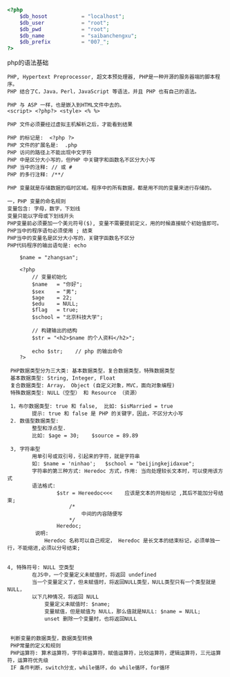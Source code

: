 ```php
<?php
    $db_hosot           = "localhost";
    $db_user            = "root";
    $db_pwd             = "root";
    $db_name            = "saibanchengxu";
    $db_prefix          = "007_";
?>
```

php的语法基础
    
    PHP, Hypertext Preprocessor, 超文本预处理器, PHP是一种开源的服务器端的脚本程序。
    PHP 结合了C，Java，Perl，JavaScript 等语法，并且 PHP 也有自己的语法。
    
    PHP 与 ASP 一样，也是嵌入到HTML文件中去的。
    <script> <?php?> <style> <% %>  
    
    PHP 文件必须要经过虚拟主机解析之后，才能看到结果
    
    PHP 的标记是:  <?php ?>
    PHP 文件的扩展名是:  .php
    PHP 访问的路径上不能出现中文字符
    PHP 中是区分大小写的，但PHP 中关键字和函数名不区分大小写
    PHP 当中的注释: // 或 #
    PHP 的多行注释: /**/
    
    PHP 变量就是存储数据的临时区域。程序中的所有数据，都是用不同的变量来进行存储的。
    
    一，PHP 变量的命名规则
    变量包含: 字母，数字，下划线
    变量只能以字母或下划线开头
    PHP变量前必须要加一个美元符号($), 变量不需要提前定义，用的时候直接赋个初始值即可。
    PHP当中的程序语句必须使用 ; 结束
    PHP当中的变量名是区分大小写的，关键字函数名不区分
    PHP代码程序的输出语句是: echo
    
        $name = "zhangsan";
        
        <?php 
            // 变量初始化
            $name   = "你好";
            $sex    = "男";
            $age    = 22;
            $edu    = NULL;
            $flag   = true;
            $school = "北京科技大学";
            
            // 构建输出的结构
            $str = "<h2>$name 的个人资料</h2>";
            
            echo $str;    // php 的输出命令
        ?>
    
     PHP数据类型分为三大类: 基本数据类型，复合数据类型，特殊数据类型
     基本数据类型: String, Integer, Float
     复合数据类型: Array， Object (自定义对象，MVC，面向对象编程)
     特殊数据类型: NULL（空型） 和 Resource （资源）
     
     1，布尔数据类型: true 和 false,  比如: $isMarried = true
            提示: true 和 false 是 PHP 的关键字，因此，不区分大小写
     2. 数值型数据类型:
            整型和浮点型.
            比如: $age = 30;    $source = 89.89
            
     3, 字符串型
            用单引号或双引号，引起来的字符，就是字符串
            如: $name = 'ninhao';   $school = "beijingkejidaxue"; 
            字符串的第三种方式: Heredoc 方式，作用: 当向处理较长文本时，可以使用该方式
            语法格式:
                    $str = Hereedoc<<<    应该是文本的开始标记 ,其后不能加分号结束;
                        /*
                            中间的内容随便写 
                        */
                    Heredoc;
             说明:
                Heredoc 名称可以自己规定， Heredoc 是长文本的结束标记，必须单独一行，不能缩进,必须以分号结束;


    4, 特殊符号: NULL 空类型
            在JS中，一个变量定义未赋值时，将返回 undefined
            当一个变量定义了，但未赋值时，将返回NULL类型，NULL类型只有一个类型就是NULL，
            以下几种情况，将返回 NULL
                变量定义未赋值时: $name;
                变量赋值，但是赋值为 NULL，那么值就是NULL: $name = NULL;
                unset 删除一个变量时，也将返回NULL
     
     
     判断变量的数据类型，数据类型转换
     PHP常量的定义和规则
     PHP运算符: 算术运算符，字符串运算符，赋值运算符，比较运算符，逻辑运算符，三元运算符，运算符优先级
     IF 条件判断，switch分支，while循环，do while循环，for循环
     
     
    
    
    
    
    
    
    
    
    
    
    
    
    
    
    
    
    
    
    
    
    
    
    
    
    
